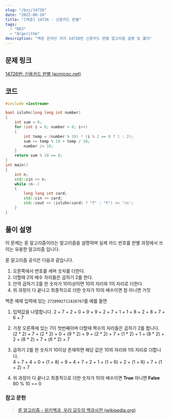 ```yaml
---
slug: "/boj/14726"
date: "2022-08-20"
title: "[백준] 14726 - 신용카드 판별"
tags:
  - "BOJ"
  - "Algorithm"
description: "백준 온라인 저지 14726번 신용카드 판별 알고리즘 설명 및 풀이"
---
```


## 문제 링크
[14726번: 신용카드 판별 (acmicpc.net)](https://www.acmicpc.net/problem/14726)

## 코드
```cpp
#include <iostream>

bool isluhn(long long int number)
{
	int sum = 0;
	for (int i = 0; number > 0; i++)
	{
		int temp = (number % 10) * (i % 2 == 0 ? 1 : 2);
		sum += temp % 10 + temp / 10;
		number /= 10;
	}
	return sum % 10 == 0;
}
int main()
{
	int n;
	std::cin >> n;
	while (n--)
	{
		long long int card;
		std::cin >> card;
		std::cout << (isluhn(card) ? "T" : "F") << '\n';
	}
}

```

## 풀이 설명


이 문제는 룬 알고리즘이라는 알고리즘을 설명하며 실제 카드 번호를 판별 과정에서 쓰이는 유용한 알고리즘 입니다.

 

룬 알고리즘 공식은 다음과 같습니다.

1. 오른쪽에서 번호를 세며 숫자를 더한다.
2. 더할때 2의 배수 자리들은 곱하기 2를 한다.
3. 만약 곱하기 2를 한 숫자가 10이상이면 10의 자리와 1의 자리로 더한다 
4. 위 과정이 다 끝나고 최종적으로 더한 숫자가 10의 배수이면 참 아니면 거짓

 

백준 예제 입력에 있는
`2720992711828767`를 예를 들면

1. 입력값을 나열합니다.
2 + 7 + 2 + 0 + 9 + 9 + 2 + 7 + 1 + 1 + 8 + 2 + 8 + 7 + 6 + 7

 

2. 가장 오른쪽에 있는 7이 첫번째이며 더할때 짝수의 자리들은 곱하기 2를 합니다.  
(2 * 2) + 7 + (2 * 2) + 0 + (9 * 2) + 9 + (2 * 2) + 7 + (1 * 2) + 1 + (8 * 2) + 2 + (8 * 2) + 7 + (6 * 2) + 7


3. 곱하기 2를 한 숫자가 10이상 존재하면 해당 값은 10의 자리와 1의 자리로 더합니다.  
4 + 7 + 4 + 0 + (1 + 8) + 9 + 4 + 7 + 2 + 1 + (1 + 6) + 2 + (1 + 6) + 7 + (1 + 2) + 7

 

4. 위 과정이 다 끝나고 최종적으로 더한 숫자가 10의 배수이면 **True** 아니면 **False**  
80 % 10 == 0


### 참고 문헌 
> [룬 알고리즘 - 위키백과, 우리 모두의 백과사전 (wikipedia.org)](https://ko.wikipedia.org/wiki/%EB%A3%AC_%EC%95%8C%EA%B3%A0%EB%A6%AC%EC%A6%98)
